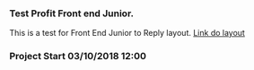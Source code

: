 ### Test Profit Front end Junior.
  This is a test for Front End Junior to Reply layout.
  [Link do layout](https://www.figma.com/file/BOZqx8uK9NQ9IxbhVhyung96/Profit-e---Teste-de-Layout?node-id=0%3A1)

### Project Start 03/10/2018 12:00
